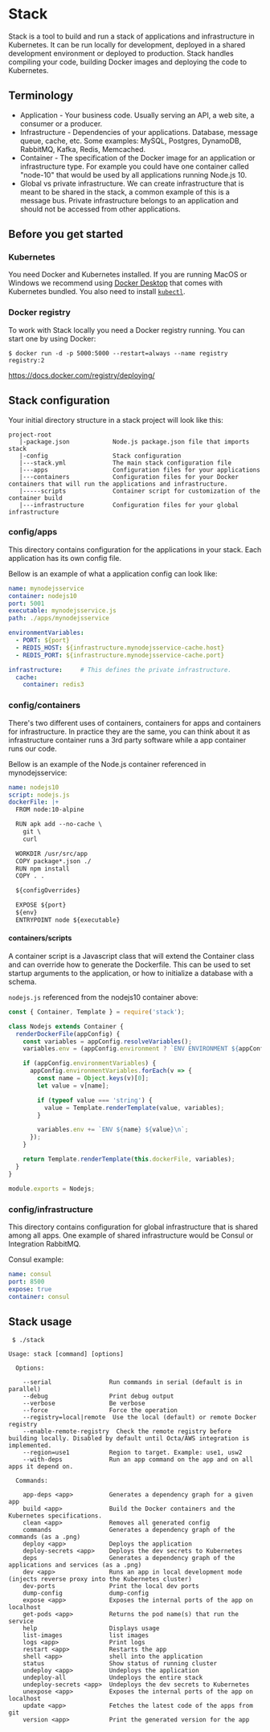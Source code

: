 # Stack
Stack is a tool to build and run a stack of applications and infrastructure in Kubernetes. It can be run locally for development, deployed in a shared development environment or deployed to production. Stack handles compiling your code, building Docker images and deploying the code to Kubernetes. 

## Terminology
* Application - Your business code. Usually serving an API, a web site, a consumer or a producer. 
* Infrastructure - Dependencies of your applications. Database, message queue, cache, etc. Some examples: MySQL, Postgres, DynamoDB, RabbitMQ, Kafka, Redis, Memcached. 
* Container - The specification of the Docker image for an application or infrastructure type. For example you could have one container called "node-10" that would be used by all applications running Node.js 10. 
* Global vs private infrastructure. We can create infrastructure that is meant to be shared in the stack, a common example of this is a message bus. Private infrastructure belongs to an application and should not be accessed from other applications.

## Before you get started
### Kubernetes
You need Docker and Kubernetes installed. If you are running MacOS or Windows we recommend using [Docker Desktop](https://www.docker.com/products/docker-desktop) that comes with Kubernetes bundled. You also need to install [`kubectl`](https://kubernetes.io/docs/tasks/tools/install-kubectl/).

### Docker registry
To work with Stack locally you need a Docker registry running. You can start one by using Docker: 

`$ docker run -d -p 5000:5000 --restart=always --name registry registry:2`

https://docs.docker.com/registry/deploying/

## Stack configuration

Your initial directory structure in a stack project will look like this:
```
project-root
   |-package.json            Node.js package.json file that imports stack            
   |-config                  Stack configuration 
   |---stack.yml             The main stack configuration file
   |---apps                  Configuration files for your applications
   |---containers            Configuration files for your Docker containers that will run the applications and infrastructure.
   |-----scripts             Container script for customization of the container build
   |---infrastructure        Configuration files for your global infrastructure
```

### config/apps
This directory contains configuration for the applications in your stack. Each application has its own config file. 

Bellow is an example of what a application config can look like:
```yaml
name: mynodejsservice
container: nodejs10
port: 5001
executable: mynodejsservice.js
path: ./apps/mynodejsservice

environmentVariables:  
  - PORT: ${port}
  - REDIS_HOST: ${infrastructure.mynodejsservice-cache.host}
  - REDIS_PORT: ${infrastructure.mynodejsservice-cache.port}

infrastructure:     # This defines the private infrastructure.
  cache:
    container: redis3
```

### config/containers
There's two different uses of containers, containers for apps and containers for infrastructure. In practice they are the same, you can think about it as infrastructure container runs a 3rd party software while a app container runs our code.

Bellow is an example of the Node.js container referenced in mynodejsservice:
```yaml
name: nodejs10
script: nodejs.js
dockerFile: |+
  FROM node:10-alpine

  RUN apk add --no-cache \
    git \
    curl

  WORKDIR /usr/src/app
  COPY package*.json ./
  RUN npm install
  COPY . .

  ${configOverrides}

  EXPOSE ${port}
  ${env}
  ENTRYPOINT node ${executable}

```


#### containers/scripts
A container script is a Javascript class that will extend the Container class and can override how to generate the Dockerfile. This can be used to set startup arguments to the application, or how to initialize a database with a schema.

`nodejs.js` referenced from the nodejs10 container above:
```javascript
const { Container, Template } = require('stack');

class Nodejs extends Container {
  renderDockerFile(appConfig) {
    const variables = appConfig.resolveVariables();
    variables.env = (appConfig.environment ? `ENV ENVIRONMENT ${appConfig.environment}` : '') + '\n';

    if (appConfig.environmentVariables) {
      appConfig.environmentVariables.forEach(v => {
        const name = Object.keys(v)[0];
        let value = v[name];

        if (typeof value === 'string') {
          value = Template.renderTemplate(value, variables);
        }

        variables.env += `ENV ${name} ${value}\n`;
      });
    }

    return Template.renderTemplate(this.dockerFile, variables);
  }
}

module.exports = Nodejs;

```

### config/infrastructure
This directory contains configuration for global infrastructure that is shared among all apps. One example of shared infrastructure would be Consul or Integration RabbitMQ.

Consul example:
```yaml
name: consul
port: 8500
expose: true
container: consul
```

## Stack usage
```
 $ ./stack 

Usage: stack [command] [options]

  Options:

    --serial                Run commands in serial (default is in parallel)
    --debug                 Print debug output
    --verbose               Be verbose
    --force                 Force the operation
    --registry=local|remote  Use the local (default) or remote Docker registry
    --enable-remote-registry  Check the remote registry before building locally. Disabled by default until Octa/AWS integration is implemented.
    --region=use1           Region to target. Example: use1, usw2
    --with-deps             Run an app command on the app and on all apps it depend on.

  Commands:

    app-deps <app>          Generates a dependency graph for a given app
    build <app>             Build the Docker containers and the Kubernetes specifications.
    clean <app>             Removes all generated config
    commands                Generates a dependency graph of the commands (as a .png)
    deploy <app>            Deploys the application
    deploy-secrets <app>    Deploys the dev secrets to Kubernetes
    deps                    Generates a dependency graph of the applications and services (as a .png)
    dev <app>               Runs an app in local development mode (injects reverse proxy into the Kubernetes cluster)
    dev-ports               Print the local dev ports
    dump-config             dump-config
    expose <app>            Exposes the internal ports of the app on localhost
    get-pods <app>          Returns the pod name(s) that run the service
    help                    Displays usage
    list-images             list images
    logs <app>              Print logs
    restart <app>           Restarts the app
    shell <app>             shell into the application
    status                  Show status of running cluster
    undeploy <app>          Undeploys the application
    undeploy-all            Undeploys the entire stack
    undeploy-secrets <app>  Undeploys the dev secrets to Kubernetes
    unexpose <app>          Exposes the internal ports of the app on localhost
    update <app>            Fetches the latest code of the apps from git
    version <app>           Print the generated version for the app
```
